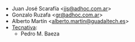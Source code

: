 - Juan José Scarafía \<<jjs@adhoc.com.ar>\>
- Gonzalo Ruzafa \<<gr@adhoc.com.ar>\>
- Alberto Martín \<<alberto.martin@guadaltech.es>\>
- [Tecnativa](https://www.tecnativa.com):
  - Pedro M. Baeza
